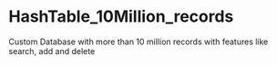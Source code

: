 # HashTable_10Million_records
Custom Database with more than 10 million records with features like search, add and delete
